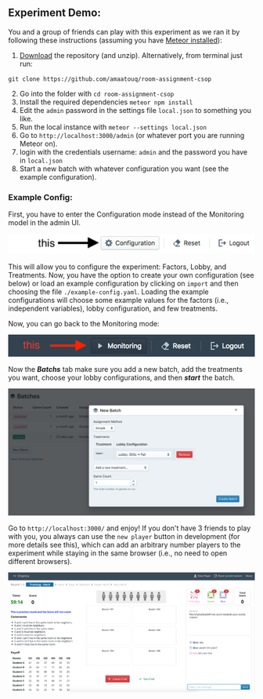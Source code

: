 ## Experiment Demo:
You and a group of friends can play with this experiment as we ran it by following these instructions (assuming you have [Meteor installed](https://www.meteor.com/install)):

1. [Download](https://github.com/amaatouq/room-assignment.git) the repository (and unzip). Alternatively, from terminal just run:

```ssh
git clone https://github.com/amaatouq/room-assignment-csop
```

2. Go into the folder with `cd room-assignment-csop`
3. Install the required dependencies `meteor npm install`
4. Edit the `admin` password in the settings file `local.json` to something you like.
5. Run the local instance with `meteor --settings local.json`
6. Go to `http://localhost:3000/admin` (or whatever port you are running Meteor on).
7. login with the credentials username: `admin` and the password you have in `local.json`
8. Start a new batch with whatever configuration you want (see the example configuration).

### Example Config:

First, you have to enter the Configuration mode instead of the Monitoring model in the admin UI.

![config-mode][config-mode-image]

[config-mode-image]: ./readme_screenshots/configuration_mode.png

This will allow you to configure the experiment: Factors, Lobby, and Treatments. Now, you have the option to create your own configuration (see below) or load an example configuration by clicking on `import` and then choosing the file `./example-config.yaml`.
Loading the example configurations will choose some example values for the factors (i.e., independent variables), lobby configuration, and few treatments.

Now, you can go back to the Monitoring mode:

![monitoring-mode][monitoring-mode-image]

[monitoring-mode-image]: ./readme_screenshots/monitoring_mode.png

Now the **_Batchs_** tab make sure you add a new batch, add the treatments you want, choose your lobby configurations, and then **_start_** the batch.

![batches][batches-img]

[batches-img]: ./readme_screenshots/new_batch.png

Go to `http://localhost:3000/` and enjoy! If you don't have 3 friends to play with you, you always can use the `new player` button in development (for more details see this), which can add an arbitrary number players to the experiment while staying in the same browser (i.e., no need to open different browsers).

![game][game-img]

[game-img]: ./readme_screenshots/game.png


